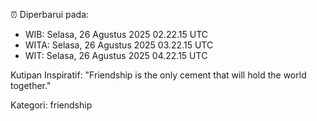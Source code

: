 ⏰ Diperbarui pada:
- WIB: Selasa, 26 Agustus 2025 02.22.15 UTC
- WITA: Selasa, 26 Agustus 2025 03.22.15 UTC
- WIT: Selasa, 26 Agustus 2025 04.22.15 UTC

Kutipan Inspiratif:
"Friendship is the only cement that will hold the world together."


Kategori: friendship

